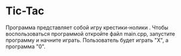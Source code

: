 # Tic-Tac
Программа представляет собой игру крестики-нолики . Чтобы воспользоваться программой откройте файл main.cpp, запустите программу и начните играть. Пользователь будет играть "Х", а программа "0".
